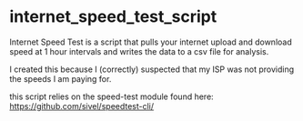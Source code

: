 # internet_speed_test_script
Internet Speed Test is a script that pulls your internet upload and download speed at 1 hour intervals and writes the data to a csv file for analysis. 

I created this because I (correctly) suspected that my ISP was not providing the speeds I am paying for.

this script relies on the speed-test module found here: https://github.com/sivel/speedtest-cli/
